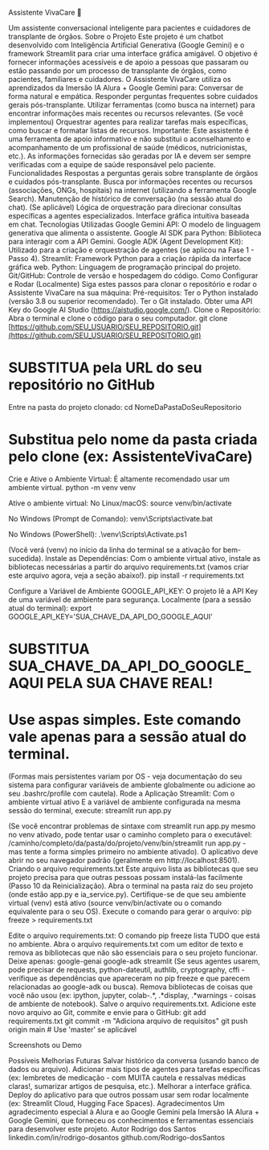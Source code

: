 
Assistente VivaCare 💚

Um assistente conversacional inteligente para pacientes e cuidadores de transplante de órgãos.
Sobre o Projeto
Este projeto é um chatbot desenvolvido com Inteligência Artificial Generativa (Google Gemini) e o framework Streamlit para criar uma interface gráfica amigável. O objetivo é fornecer informações acessíveis e de apoio a pessoas que passaram ou estão passando por um processo de transplante de órgãos, como pacientes, familiares e cuidadores.
O Assistente VivaCare utiliza os aprendizados da Imersão IA Alura + Google Gemini para:
Conversar de forma natural e empática.
Responder perguntas frequentes sobre cuidados gerais pós-transplante.
Utilizar ferramentas (como busca na internet) para encontrar informações mais recentes ou recursos relevantes.
(Se você implementou) Orquestrar agentes para realizar tarefas mais específicas, como buscar e formatar listas de recursos.
Importante: Este assistente é uma ferramenta de apoio informativo e não substitui o aconselhamento e acompanhamento de um profissional de saúde (médicos, nutricionistas, etc.). As informações fornecidas são geradas por IA e devem ser sempre verificadas com a equipe de saúde responsável pelo paciente.
Funcionalidades
Respostas a perguntas gerais sobre transplante de órgãos e cuidados pós-transplante.
Busca por informações recentes ou recursos (associações, ONGs, hospitais) na internet (utilizando a ferramenta Google Search).
Manutenção de histórico de conversação (na sessão atual do chat).
(Se aplicável) Lógica de orquestração para direcionar consultas específicas a agentes especializados.
Interface gráfica intuitiva baseada em chat.
Tecnologias Utilizadas
Google Gemini API: O modelo de linguagem generativa que alimenta o assistente.
Google AI SDK para Python: Biblioteca para interagir com a API Gemini.
Google ADK (Agent Development Kit): Utilizado para a criação e orquestração de agentes (se aplicou na Fase 1 - Passo 4).
Streamlit: Framework Python para a criação rápida da interface gráfica web.
Python: Linguagem de programação principal do projeto.
Git/GitHub: Controle de versão e hospedagem do código.
Como Configurar e Rodar (Localmente)
Siga estes passos para clonar o repositório e rodar o Assistente VivaCare na sua máquina:
Pré-requisitos:
Ter o Python instalado (versão 3.8 ou superior recomendado).
Ter o Git instalado.
Obter uma API Key do Google AI Studio (https://aistudio.google.com/).
Clone o Repositório: Abra o terminal e clone o código para o seu computador.
git clone [https://github.com/SEU_USUARIO/SEU_REPOSITORIO.git](https://github.com/SEU_USUARIO/SEU_REPOSITORIO.git)
# SUBSTITUA pela URL do seu repositório no GitHub

Entre na pasta do projeto clonado:
cd NomeDaPastaDoSeuRepositorio
# Substitua pelo nome da pasta criada pelo clone (ex: AssistenteVivaCare)


Crie e Ative o Ambiente Virtual: É altamente recomendado usar um ambiente virtual.
python -m venv venv

Ative o ambiente virtual:
No Linux/macOS:
source venv/bin/activate


No Windows (Prompt de Comando):
venv\Scripts\activate.bat


No Windows (PowerShell):
.\venv\Scripts\Activate.ps1


(Você verá (venv) no início da linha do terminal se a ativação for bem-sucedida).
Instale as Dependências: Com o ambiente virtual ativo, instale as bibliotecas necessárias a partir do arquivo requirements.txt (vamos criar este arquivo agora, veja a seção abaixo!).
pip install -r requirements.txt


Configure a Variável de Ambiente GOOGLE_API_KEY: O projeto lê a API Key de uma variável de ambiente para segurança.
Localmente (para a sessão atual do terminal):
export GOOGLE_API_KEY='SUA_CHAVE_DA_API_DO_GOOGLE_AQUI'
# SUBSTITUA SUA_CHAVE_DA_API_DO_GOOGLE_AQUI PELA SUA CHAVE REAL!
# Use aspas simples. Este comando vale apenas para a sessão atual do terminal.


(Formas mais persistentes variam por OS - veja documentação do seu sistema para configurar variáveis de ambiente globalmente ou adicione ao seu .bashrc/profile com cautela).
Rode a Aplicação Streamlit: Com o ambiente virtual ativo E a variável de ambiente configurada na mesma sessão do terminal, execute:
streamlit run app.py

(Se você encontrar problemas de sintaxe com streamlit run app.py mesmo no venv ativado, pode tentar usar o caminho completo para o executável: /caminho/completo/da/pasta/do/projeto/venv/bin/streamlit run app.py - mas tente a forma simples primeiro no ambiente ativado).
O aplicativo deve abrir no seu navegador padrão (geralmente em http://localhost:8501).
Criando o arquivo requirements.txt
Este arquivo lista as bibliotecas que seu projeto precisa para que outras pessoas possam instalá-las facilmente (Passo 10 da Reinicialização).
Abra o terminal na pasta raiz do seu projeto (onde estão app.py e ia_service.py).
Certifique-se de que seu ambiente virtual (venv) está ativo (source venv/bin/activate ou o comando equivalente para o seu OS).
Execute o comando para gerar o arquivo:
pip freeze > requirements.txt


Edite o arquivo requirements.txt: O comando pip freeze lista TUDO que está no ambiente. Abra o arquivo requirements.txt com um editor de texto e remova as bibliotecas que não são essenciais para o seu projeto funcionar. Deixe apenas:
google-genai
google-adk
streamlit
(Se seus agentes usarem, pode precisar de requests, python-dateutil, authlib, cryptography, cffi - verifique as dependências que apareceram no pip freeze e que parecem relacionadas ao google-adk ou busca). Remova bibliotecas de coisas que você não usou (ex: ipython, jupyter, colab-.*, .*display, .*warnings - coisas de ambiente de notebook).
Salve o arquivo requirements.txt.
Adicione este novo arquivo ao Git, commite e envie para o GitHub:
git add requirements.txt
git commit -m "Adiciona arquivo de requisitos"
git push origin main # Use 'master' se aplicável


Screenshots ou Demo

Possíveis Melhorias Futuras
Salvar histórico da conversa (usando banco de dados ou arquivo).
Adicionar mais tipos de agentes para tarefas específicas (ex: lembretes de medicação - com MUITA cautela e ressalvas médicas claras!, sumarizar artigos de pesquisa, etc.).
Melhorar a interface gráfica.
Deploy do aplicativo para que outros possam usar sem rodar localmente (ex: Streamlit Cloud, Hugging Face Spaces).
Agradecimentos
Um agradecimento especial à Alura e ao Google Gemini pela Imersão IA Alura + Google Gemini, que forneceu os conhecimentos e ferramentas essenciais para desenvolver este projeto.
Autor
Rodrigo dos Santos
linkedin.com/in/rodrigo-dosantos
github.com/Rodrigo-dosSantos 
